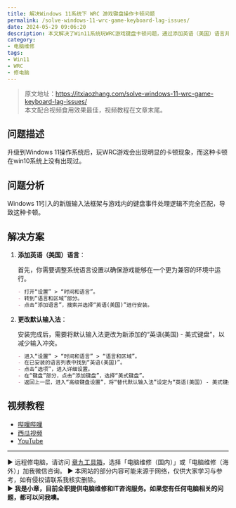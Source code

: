 ```yaml
---
title: 解决Windows 11系统下 WRC 游戏键盘操作卡顿问题
permalink: /solve-windows-11-wrc-game-keyboard-lag-issues/
date: 2024-05-29 09:06:20
description: 本文解决了Win11系统玩WRC游戏键盘卡顿问题，通过添加英语（美国）语言并将其设为默认输入法，以下是详细操作流程。
category:
- 电脑维修
tags:
- Win11
- WRC
- 修电脑
---
```


> 原文地址：<https://itxiaozhang.com/solve-windows-11-wrc-game-keyboard-lag-issues/>  
> 本文配合视频食用效果最佳，视频教程在文章末尾。  

## 问题描述

升级到Windows 11操作系统后，玩WRC游戏会出现明显的卡顿现象，而这种卡顿在win10系统上没有出现过。

## 问题分析

Windows 11引入的新版输入法框架与游戏内的键盘事件处理逻辑不完全匹配，导致这种卡顿。

## 解决方案

1. **添加英语（美国）语言**：

   首先，你需要调整系统语言设置以确保游戏能够在一个更为兼容的环境中运行。

   ```markdown
   - 打开“设置” > “时间和语言”。
   - 转到“语言和区域”部分。
   - 点击“添加语言”，搜索并选择“英语(美国)”进行安装。
   ```

2. **更改默认输入法**：

   安装完成后，需要将默认输入法更改为新添加的“英语(美国) - 美式键盘”，以减少输入冲突。

   ```markdown
   - 进入“设置” > “时间和语言” > “语言和区域”。
   - 在已安装的语言列表中找到“英语(美国)”。
   - 点击“选项”，进入详细设置。
   - 在“键盘”部分，点击“添加键盘”，选择“美式键盘”。
   - 返回上一层，进入“高级键盘设置”，将“替代默认输入法”设定为“英语(美国) - 美式键盘”。
   ```

## 视频教程

- [哔哩哔哩](https://www.bilibili.com/video/BV1dn4y1R7KR)
- [西瓜视频](https://www.ixigua.com/7374260397883032115)
- [YouTube](https://youtu.be/jsrk4-ivWKA)

---
▶ 远程修电脑，请访问 [章九工具箱](https://zhang9.com/)，选择「电脑维修（国内）」或「电脑维修（海外）」加我微信咨询。 
▶ 本网站的部分内容可能来源于网络，仅供大家学习与参考，如有侵权请联系我核实删除。  
▶ **我是小章，目前全职提供电脑维修和IT咨询服务。如果您有任何电脑相关的问题，都可以问我噢。**  
